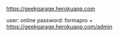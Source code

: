 https://geekgarage.herokuapp.com

user: online
password: formapro
+
https://geekgarage.herokuapp.com/admin
